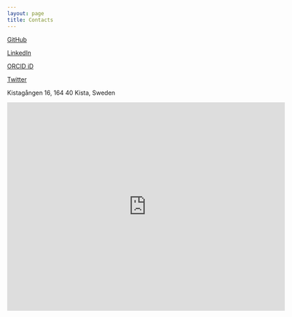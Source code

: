 ```yaml
---
layout: page
title: Contacts
---
```


<i class="fa-solid fa-envelope"></i>
<span class="e-mail" username="ilozzops" domain="es.htk"></span>

<i class="fa-brands fa-github"></i>
<a href="https://github.com/snnpzz">GitHub</a>

<i class="fa-brands fa-linkedin"></i>
<a href="www.linkedin.com/in/snnpzz">LinkedIn</a>

<i class="fa-brands fa-orcid"></i>
<a href="https://orcid.org/0000-0002-6899-6209">ORCID iD</a>

<i class="fa-brands fa-twitter"></i>
<a href="https://twitter.com/snnpzz">Twitter</a>

<i class="fa-solid fa-briefcase"></i> 
Kistagången 16, 164 40 Kista, Sweden

<iframe src="https://www.google.com/maps/embed?pb=!1m18!1m12!1m3!1d2030.708595987217!2d17.94801901622001!3d59.404574112029046!2m3!1f0!2f0!3f0!3m2!1i1024!2i768!4f13.1!3m3!1m2!1s0x465f9e92c961b301%3A0x64c9ee19dac11281!2sKistag%C3%A5ngen%2016%2C%20164%2040%20Kista!5e0!3m2!1ssv!2sse!4v1656423098721!5m2!1ssv!2sse" width="648" height="486" style="border:0;" allowfullscreen="" loading="lazy" referrerpolicy="no-referrer-when-downgrade"></iframe>
